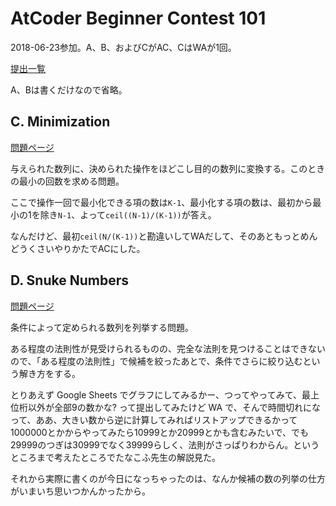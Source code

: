# AtCoder Beginner Contest 101

2018-06-23参加。A、B、およびCがAC、CはWAが1回。

[提出一覧](https://beta.atcoder.jp/contests/abc101/submissions/me)

A、Bは書くだけなので省略。

## C. Minimization

[問題ページ](https://beta.atcoder.jp/contests/abc101/tasks/arc099_a)

与えられた数列に、決められた操作をほどこし目的の数列に変換する。このときの最小の回数を求める問題。

ここで操作一回で最小化できる項の数は`K-1`、最小化する項の数は、最初から最小の1を除き`N-1`、よって`ceil((N-1)/(K-1))`が答え。

なんだけど、最初`ceil(N/(K-1))`と勘違いしてWAだして、そのあともっとめんどうくさいやりかたでACにした。

## D. Snuke Numbers

[問題ページ](https://beta.atcoder.jp/contests/abc101/tasks/arc099_b)

条件によって定められる数列を列挙する問題。

ある程度の法則性が見受けられるものの、完全な法則を見つけることはできないので、「ある程度の法則性」で候補を絞ったあとで、条件でさらに絞り込むという解き方をする。

とりあえず Google Sheets でグラフにしてみるかー、つってやってみて、最上位桁以外が全部9の数かな? って提出してみたけど WA で、そんで時間切れになって、ああ、大きい数から逆に計算してみればリストアップできるかって1000000とかからやってみたら10999とか20999とかも含むみたいで、でも29999のつぎは30999でなく39999らしく、法則がさっぱりわからん。というところまで考えたところでたなこふ先生の解説見た。

それから実際に書くのが今日になっちゃったのは、なんか候補の数の列挙の仕方がいまいち思いつかんかったから。
